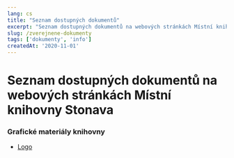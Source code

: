 ```yaml
---
lang: cs
title: "Seznam dostupných dokumentů"
excerpt: "Seznam dostupných dokumentů na webových stránkách Místní knihovny Stonava."
slug: /zverejnene-dokumenty
tags: ['dokumenty', 'info']
createdAt: '2020-11-01'
---
```

# Seznam dostupných dokumentů na webových stránkách Místní knihovny Stonava

### Grafické materiály knihovny
- [Logo](/assets/logo.png)
